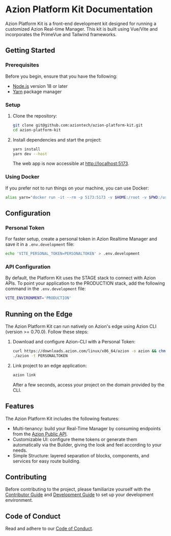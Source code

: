 # Azion Platform Kit Documentation

Azion Platform Kit is a front-end development kit designed for running a customized Azion Real-time Manager. This kit is built using Vue/Vite and incorporates the PrimeVue and Tailwind frameworks.

## Getting Started

### Prerequisites

Before you begin, ensure that you have the following:

- [Node.js](https://nodejs.org/) version 18 or later
- [Yarn](https://yarnpkg.com/) package manager

### Setup

1. Clone the repository:

   ```bash
   git clone git@github.com:aziontech/azion-platform-kit.git
   cd azion-platform-kit
   ```

2. Install dependencies and start the project:

   ```bash
   yarn install
   yarn dev --host
   ```

   The web app is now accessible at [http://localhost:5173](http://localhost:5173).

### Using Docker

If you prefer not to run things on your machine, you can use Docker:

```bash
alias yarn="docker run -it --rm -p 5173:5173 -v $HOME:/root -v $PWD:/usr/src/app -w /usr/src/app node:18 yarn"
```

## Configuration

### Personal Token

For faster setup, create a personal token in Azion Realtime Manager and save it in a `.env.development` file:

```bash
echo 'VITE_PERSONAL_TOKEN=PERSONALTOKEN' > .env.development
```

### API Configuration

By default, the Platform Kit uses the STAGE stack to connect with Azion APIs. To point your application to the PRODUCTION stack, add the following command in the `.env.development` file:

```bash
VITE_ENVIRONMENT='PRODUCTION'
```

## Running on the Edge

The Azion Platform Kit can run natively on Azion's edge using Azion CLI (version >= 0.70.0). Follow these steps:

1. Download and configure Azion-CLI with a Personal Token:

   ```bash
   curl https://downloads.azion.com/linux/x86_64/azion -o azion && chmod +x azion
   ./azion -t PERSONALTOKEN
   ```

3. Link project to an edge application:

   ```bash
   azion link
   ```

   After a few seconds, access your project on the domain provided by the CLI.

## Features

The Azion Platform Kit includes the following features:

- Multi-tenancy: build your Real-Time Manager by consuming endpoints from the [Azion Public API](#).
- Customizable UI: configure theme tokens or generate them automatically via the Builder, giving the look and feel according to your needs.
- Simple Structure: layered separation of blocks, components, and services for easy route building.

## Contributing

Before contributing to the project, please familiarize yourself with the [Contributor Guide](CONTRIBUTING.md) and [Development Guide](DEVELOPER.md) to set up your development environment.

## Code of Conduct

Read and adhere to our [Code of Conduct](#).

